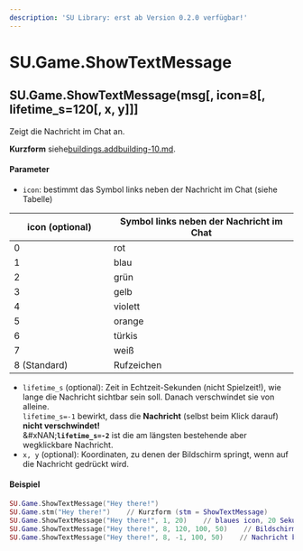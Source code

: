 ```yaml
---
description: 'SU Library: erst ab Version 0.2.0 verfügbar!'
---
```


# SU.Game.ShowTextMessage

## SU.Game.ShowTextMessage(msg\[, icon=8\[, lifetime\_s=120\[, x, y]]]

Zeigt die Nachricht im Chat an.

**Kurzform** siehe[buildings.addbuilding-10.md](buildings.addbuilding-10.md "mention").

#### Parameter

* `icon`: bestimmt das Symbol links neben der Nachricht im Chat (siehe Tabelle)

<table><thead><tr><th width="161">icon (optional)</th><th>Symbol links neben der Nachricht im Chat</th></tr></thead><tbody><tr><td>0</td><td>rot</td></tr><tr><td>1</td><td>blau</td></tr><tr><td>2</td><td>grün</td></tr><tr><td>3</td><td>gelb</td></tr><tr><td>4</td><td>violett</td></tr><tr><td>5</td><td>orange</td></tr><tr><td>6</td><td>türkis</td></tr><tr><td>7</td><td>weiß</td></tr><tr><td>8 (Standard)</td><td>Rufzeichen</td></tr></tbody></table>

* `lifetime_s` (optional): Zeit in Echtzeit-Sekunden (nicht Spielzeit!), wie lange die Nachricht sichtbar sein soll. Danach verschwindet sie von alleine. \
  `lifetime_s=-1` bewirkt, dass die **Nachricht** (selbst beim Klick darauf) **nicht verschwindet!**\
  &#xNAN;**`lifetime_s=-2`** ist die am längsten bestehende aber wegklickbare Nachricht.
* `x, y` (optional): Koordinaten, zu denen der Bildschirm springt, wenn auf die Nachricht gedrückt wird.

#### Beispiel

```lua
SU.Game.ShowTextMessage("Hey there!")
SU.Game.stm("Hey there!")    // Kurzform (stm = ShowTextMessage)
SU.Game.ShowTextMessage("Hey there!", 1, 20)    // blaues icon, 20 Sekunden
SU.Game.ShowTextMessage("Hey there!", 8, 120, 100, 50)    // Bildschirm springt zu (100,50)
SU.Game.ShowTextMessage("Hey there!", 8, -1, 100, 50)    // Nachricht bleibt für immer bestehen
```
